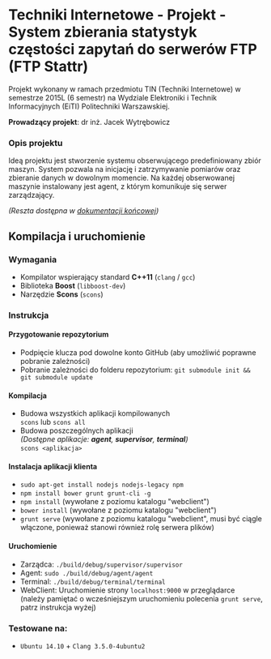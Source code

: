# Techniki Internetowe - Projekt - System zbierania statystyk częstości zapytań do serwerów FTP (FTP Stattr)
Projekt wykonany w ramach przedmiotu TIN (Techniki Internetowe) w semestrze 2015L (6 semestr) na Wydziale Elektroniki i Technik Informacyjnych (EiTI) Politechniki Warszawskiej.

**Prowadzący projekt**: dr inż. Jacek Wytrębowicz

### Opis projektu
Ideą projektu jest stworzenie systemu obserwującego predefiniowany zbiór maszyn. System pozwala na inicjację i zatrzymywanie pomiarów oraz zbieranie danych w dowolnym momencie. Na każdej obserwowanej maszynie instalowany
jest agent, z którym komunikuje się serwer zarządzający.

_(Reszta dostępna w [dokumentacji końcowej](https://github.com/mdziekon/eiti-tin-ftp-stattr/raw/master/docs/final-documentation.pdf))_

Kompilacja i uruchomienie
---

### Wymagania
* Kompilator wspierający standard **C++11** (``clang`` / ``gcc``)
* Biblioteka **Boost** (``libboost-dev``)
* Narzędzie **Scons** (``scons``)

### Instrukcja
#### Przygotowanie repozytorium
* Podpięcie klucza pod dowolne konto GitHub (aby umożliwić poprawne pobranie zależności)
* Pobranie zależności do folderu repozytorium:
  ``git submodule init && git submodule update``

#### Kompilacja
* Budowa wszystkich aplikacji kompilowanych    
  ``scons`` lub ``scons all``
* Budowa poszczególnych aplikacji    
  _(Dostępne aplikacje: **agent**, **supervisor**, **terminal**)_  
  ``scons <aplikacja>``

#### Instalacja aplikacji klienta
* ``sudo apt-get install nodejs nodejs-legacy npm``
* ``npm install bower grunt grunt-cli -g``
* ``npm install`` (wywołane z poziomu katalogu "webclient")
* ``bower install`` (wywołane z poziomu katalogu "webclient")
* ``grunt serve`` (wywołane z poziomu katalogu "webclient", musi być ciągle włączone, ponieważ
stanowi również rolę serwera plików)

#### Uruchomienie
* Zarządca: ``./build/debug/supervisor/supervisor``
* Agent: ``sudo ./build/debug/agent/agent``
* Terminal: ``./build/debug/terminal/terminal``
* WebClient: Uruchomienie strony ``localhost:9000`` w przeglądarce  
  (należy pamiętać o wcześniejszym uruchomieniu polecenia ``grunt serve``, patrz instrukcja wyżej)

### Testowane na:
* ``Ubuntu 14.10`` + ``Clang 3.5.0-4ubuntu2``
